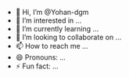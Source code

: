 - 👋 Hi, I’m @Yohan-dgm
- 👀 I’m interested in ...
- 🌱 I’m currently learning ...
- 💞️ I’m looking to collaborate on ...
- 📫 How to reach me ...
- 😄 Pronouns: ...
- ⚡ Fun fact: ...

<!---
Yohan-dgm/Yohan-dgm is a ✨ special ✨ repository because its `README.md` (this file) appears on your GitHub profile.
You can click the Preview link to take a look at your changes.
--->
